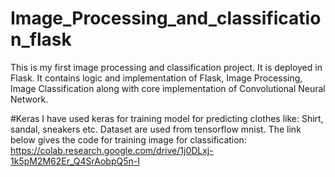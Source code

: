 # Image_Processing_and_classification_flask
This is my first image processing and classification project. It is deployed in Flask.
It contains logic and implementation of Flask, Image Processing, Image Classification along with core implementation of Convolutional Neural Network.

#Keras
I have used keras for training model for predicting clothes like: Shirt, sandal, sneakers etc. Dataset are used from tensorflow mnist.
  The link below gives the code for training image for classification:
  https://colab.research.google.com/drive/1j0DLxj-1k5pM2M62Er_Q4SrAobpQ5n-I 
